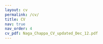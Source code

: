 ```yaml
---
layout: cv
permalink: /cv/
title: CV
nav: true
nav_order: 4
cv_pdf: Naga_Chappa_CV_updated_Dec_12.pdf
---
```

